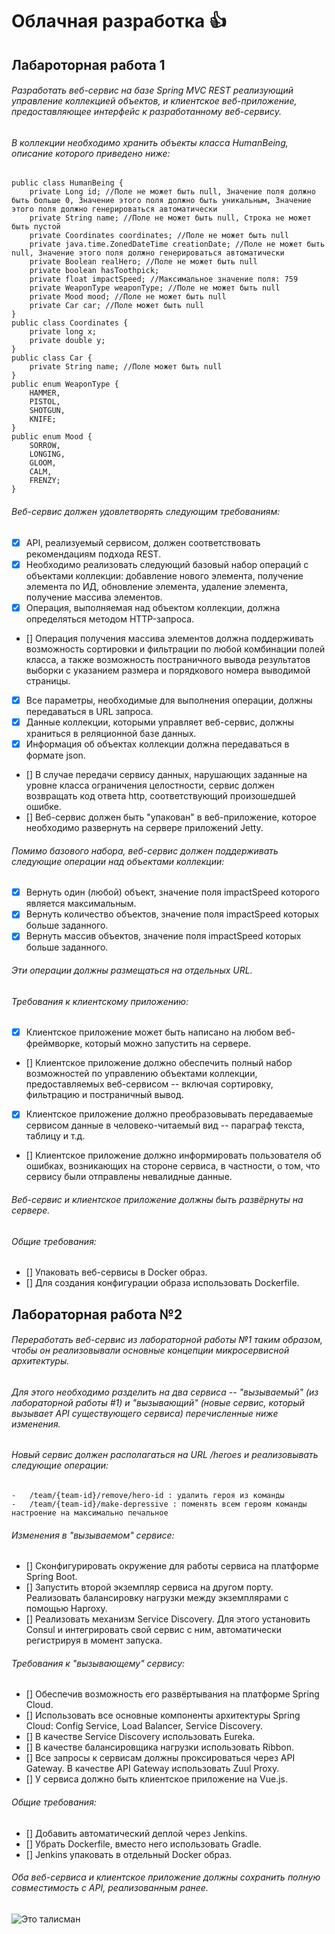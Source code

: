 # Облачная разработка :+1:

## Лабароторная работа 1

###### Разработать веб-сервис на базе Spring MVC REST реализующий управление коллекцией объектов, и клиентское веб-приложение, предоставляющее интерфейс к разработанному веб-сервису. 
###### В коллекции необходимо хранить объекты класса HumanBeing, описание которого приведено ниже:

```
public class HumanBeing {
    private Long id; //Поле не может быть null, Значение поля должно быть больше 0, Значение этого поля должно быть уникальным, Значение этого поля должно генерироваться автоматически
    private String name; //Поле не может быть null, Строка не может быть пустой
    private Coordinates coordinates; //Поле не может быть null
    private java.time.ZonedDateTime creationDate; //Поле не может быть null, Значение этого поля должно генерироваться автоматически
    private Boolean realHero; //Поле не может быть null
    private boolean hasToothpick;
    private float impactSpeed; //Максимальное значение поля: 759
    private WeaponType weaponType; //Поле не может быть null
    private Mood mood; //Поле не может быть null
    private Car car; //Поле может быть null
}
public class Coordinates {
    private long x;
    private double y;
}
public class Car {
    private String name; //Поле может быть null
}
public enum WeaponType {
    HAMMER,
    PISTOL,
    SHOTGUN,
    KNIFE;
}
public enum Mood {
    SORROW,
    LONGING,
    GLOOM,
    CALM,
    FRENZY;
}
```

###### Веб-сервис должен удовлетворять следующим требованиям:
- [x] API, реализуемый сервисом, должен соответствовать рекомендациям подхода REST.
- [x] Необходимо реализовать следующий базовый набор операций с объектами коллекции: добавление нового элемента, получение элемента по ИД, обновление элемента, удаление элемента, получение массива элементов.
- [x] Операция, выполняемая над объектом коллекции, должна определяться методом HTTP-запроса.
- []	Операция получения массива элементов должна поддерживать возможность сортировки и фильтрации по любой комбинации полей класса, а также возможность постраничного вывода результатов выборки с указанием размера и порядкового номера выводимой страницы.
- [x]	Все параметры, необходимые для выполнения операции, должны передаваться в URL запроса.
- [x]	Данные коллекции, которыми управляет веб-сервис, должны храниться в реляционной базе данных.
- [x]	Информация об объектах коллекции должна передаваться в формате json.
- []	В случае передачи сервису данных, нарушающих заданные на уровне класса ограничения целостности, сервис должен возвращать код ответа http, соответствующий произошедшей ошибке.
- [] Веб-сервис должен быть "упакован" в веб-приложение, которое необходимо развернуть на сервере приложений Jetty.

###### Помимо базового набора, веб-сервис должен поддерживать следующие операции над объектами коллекции:
- [x]	Вернуть один (любой) объект, значение поля impactSpeed которого является максимальным.
- [x]	Вернуть количество объектов, значение поля impactSpeed которых больше заданного.
- [x]	Вернуть массив объектов, значение поля impactSpeed которых больше заданного.
###### Эти операции должны размещаться на отдельных URL.
###### Требования к клиентскому приложению:
- [x]	Клиентское приложение может быть написано на любом веб-фреймворке, который можно запустить на сервере.
- [] Клиентское приложение должно обеспечить полный набор возможностей по управлению объектами коллекции, предоставляемых веб-сервисом -- включая сортировку, фильтрацию и постраничный вывод.
- [x] Клиентское приложение должно преобразовывать передаваемые сервисом данные в человеко-читаемый вид -- параграф текста, таблицу и т.д.
- [] Клиентское приложение должно информировать пользователя об ошибках, возникающих на стороне сервиса, в частности, о том, что сервису были отправлены невалидные данные.
###### Веб-сервис и клиентское приложение должны быть развёрнуты на сервере.
###### Общие требования:
- [] Упаковать веб-сервисы в Docker образ.
- [] Для создания конфигурации образа использовать Dockerfile.


## Лабораторная работа №2

###### Переработать веб-сервис из лабораторной работы №1 таким образом, чтобы он реализовывали основные концепции микросервисной архитектуры. 
###### Для этого необходимо разделить на два сервиса -- "вызываемый" (из лабораторной работы #1) и "вызывающий" (новые сервис, который вызывает API существующего сервиса) перечисленные ниже изменения.
###### Новый сервис должен располагаться на URL /heroes и реализовывать следующие операции:
```
-	/team/{team-id}/remove/hero-id : удалить героя из команды
-	/team/{team-id}/make-depressive : поменять всем героям команды настроение на максимально печальное
```

###### Изменения в "вызываемом" сервисе:
- [] Сконфигурировать окружение для работы сервиса на платформе Spring Boot.
- [] Запустить второй экземпляр сервиса на другом порту. Реализовать балансировку нагрузки между экземплярами с помощью Haproxy.
- [] Реализовать механизм Service Discovery. Для этого установить Consul и интегрировать свой сервис с ним, автоматически регистрируя в момент запуска.

###### Требования к "вызывающему" сервису:
- [] Обеспечив возможность его развёртывания на платформе Spring Cloud.
- [] Использовать все основные компоненты архитектуры Spring Cloud: Config Service, Load Balancer, Service Discovery.
- [] В качестве Service Discovery использовать Eureka.
- [] В качестве балансировщика нагрузки использовать Ribbon.
- [] Все запросы к сервисам должны проксироваться через API Gateway. В качестве API Gateway использовать Zuul Proxy.
- [] У сервиса должно быть клиентcкое приложение на Vue.js. 

###### Общие требования:
- [] Добавить автоматический деплой через Jenkins.
- [] Убрать Dockerfile, вместо него использовать Gradle.
- [] Jenkins упаковать в отдельный Docker образ.


###### Оба веб-сервиса и клиентское приложение должны сохранить полную совместимость с API, реализованным ранее.

![Это талисман](https://www.oracle.com/a/ocom/img/rc24-duke-java-mascot.jpg)

